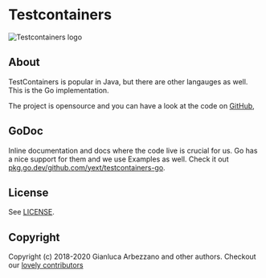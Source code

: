 # Testcontainers

![Testcontainers logo](./logo.png)

## About

TestContainers is popular in Java, but there are other langauges as well. This
is the Go implementation.

The project is opensource and you can have a look at the code on
[GitHub](httsp://github.com/yext/testcontainers-go),

## GoDoc

Inline documentation and docs where the code live is crucial for us. Go has a
nice support for them and we use Examples as well. Check it out
[pkg.go.dev/github.com/yext/testcontainers-go](https://pkg.go.dev/github.com/yext/testcontainers-go?tab=doc).

## License

See [LICENSE](https://github.com/yext/testcontainers-go/blob/master/LICENSE).

## Copyright

Copyright (c) 2018-2020 Gianluca Arbezzano and other authors.
Checkout our [lovely
contributors](https://github.com/yext/testcontainers-java/graphs/contributors)
